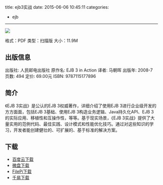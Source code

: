 title: ejb3实战
date: 2015-06-06 10:45:11
categories:
 - ejb
---

![](http://img3.douban.com/lpic/s5906090.jpg)

格式：PDF
类型：扫描版
大小：11.9M

<!--more-->

## 出版信息 ##

出版社: 人民邮电出版社
原作名: EJB 3 in Action
译者: 马朝晖 
出版年: 2008-7
页数: 494
定价: 69.00元
ISBN: 9787115177896

## 简介 ##

《EJB 3实战》是公认的EJB 3权威著作，详细介绍了使用EJB 3进行企业级开发的方方面面，包括EJB 3基础、使用EJB 3构造业务逻辑、Java持久化API、EJB 3的实际应用、移植性和互操作性，等等。基于现实场景，《EJB 3实战》提供了大量实用的范例代码、最佳实践、设计模式和性能优化技巧。通过对这些知识的学习，开发者能创建健壮的、可扩展的、基于标准的解决方案。

## 下载 ##

+ [百度云下载](http://pan.baidu.com/s/1c0lY7ni)
+ [微盘下载](http://vdisk.weibo.com/s/aADaW4YRFsDFV)
+ [FilePi下载](http://filepi.com/i/JPBKzT6)
+ [千易下载](http://1000eb.com/1gg1w)
